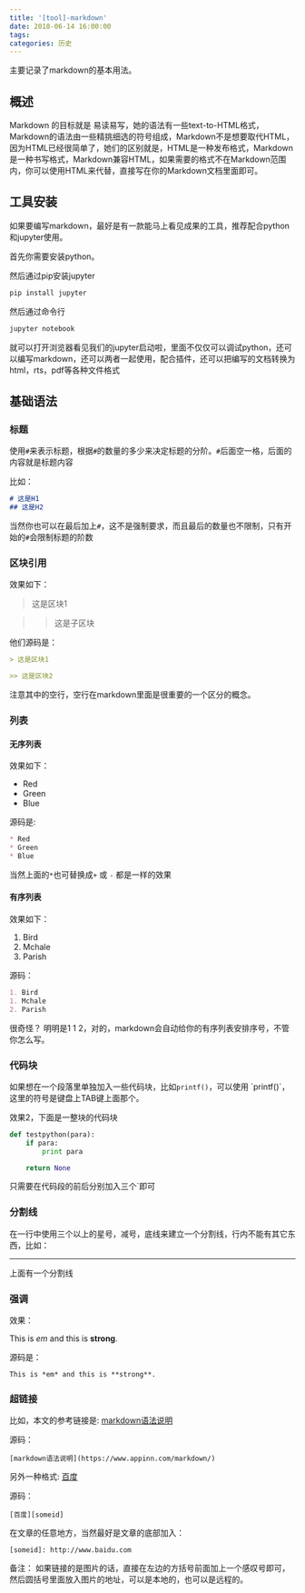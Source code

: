 ```yaml
---
title: '[tool]-markdown'
date: 2018-06-14 16:00:00
tags:
categories: 历史
---
```


主要记录了markdown的基本用法。

<!--more-->

## 概述

Markdown 的目标就是 易读易写，她的语法有一些text-to-HTML格式，Markdown的语法由一些精挑细选的符号组成，Markdown不是想要取代HTML，因为HTML已经很简单了，她们的区别就是，HTML是一种发布格式，Markdown是一种书写格式，Markdown兼容HTML，如果需要的格式不在Markdown范围内，你可以使用HTML来代替，直接写在你的Markdown文档里面即可。

## 工具安装

如果要编写markdown，最好是有一款能马上看见成果的工具，推荐配合python和jupyter使用。

首先你需要安装python。

然后通过pip安装jupyter

``` python
pip install jupyter
```

然后通过命令行

``` bash
jupyter notebook
```

就可以打开浏览器看见我们的jupyter启动啦，里面不仅仅可以调试python，还可以编写markdown，还可以两者一起使用，配合插件，还可以把编写的文档转换为html，rts，pdf等各种文件格式

## 基础语法

### 标题

使用`#`来表示标题，根据`#`的数量的多少来决定标题的分阶。`#`后面空一格，后面的内容就是标题内容

比如：

``` markdown
# 这是H1
## 这是H2
```

当然你也可以在最后加上`#`，这不是强制要求，而且最后的数量也不限制，只有开始的`#`会限制标题的阶数

### 区块引用

效果如下：

> 这是区块1

>> 这是子区块

他们源码是：

``` markdown
> 这是区块1

>> 这是区块2
```

注意其中的空行，空行在markdown里面是很重要的一个区分的概念。

### 列表

#### 无序列表

效果如下：

* Red
* Green
* Blue

源码是:

``` markdown
* Red
* Green
* Blue
```

当然上面的`*`也可替换成`+` 或 `-` 都是一样的效果

#### 有序列表

效果如下：

1. Bird
1. Mchale
2. Parish

源码：

``` markdown
1. Bird
1. Mchale
2. Parish
```

很奇怪？ 明明是1 1 2，对的，markdown会自动给你的有序列表安排序号，不管你怎么写。

### 代码块
如果想在一个段落里单独加入一些代码块，比如`printf()`，可以使用 \`printf()\`，这里的符号是键盘上TAB键上面那个。

效果2，下面是一整块的代码块

``` python
def testpython(para):
    if para:
        print para

    return None
```

只需要在代码段的前后分别加入三个\`即可

### 分割线

在一行中使用三个以上的星号，减号，底线来建立一个分割线，行内不能有其它东西，比如：

---

上面有一个分割线

### 强调

效果：

This is *em* and this is **strong**.

源码是：

```
This is *em* and this is **strong**.
```

### 超链接

比如，本文的参考链接是: [markdown语法说明](https://www.appinn.com/markdown/)

源码：

```
[markdown语法说明](https://www.appinn.com/markdown/)
```

另外一种格式: [百度][someid]

[someid]: http://www.baidu.com

源码：

```
[百度][someid]
```

在文章的任意地方，当然最好是文章的底部加入：

```
[someid]: http://www.baidu.com
```

备注： 如果链接的是图片的话，直接在左边的方括号前面加上一个感叹号即可，然后圆括号里面放入图片的地址，可以是本地的，也可以是远程的。
